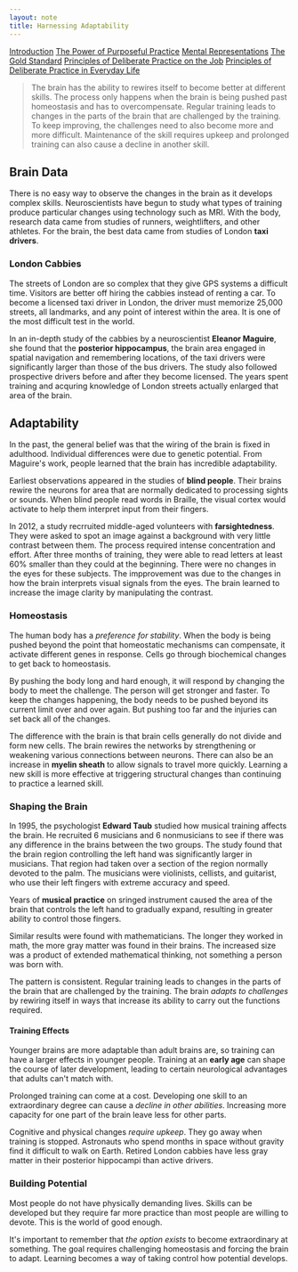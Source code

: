 ```yaml
---
layout: note
title: Harnessing Adaptability
---
```


[Introduction](0-introduction.html)
[The Power of Purposeful Practice](1-the-power-of-purposeful-practice.html)
[Mental Representations](3-mental-representations.html)
[The Gold Standard](4-the-gold-standard.html)
[Principles of Deliberate Practice on the Job](5-principles-of-deliberate-practice-on-the-job.html)
[Principles of Deliberate Practice in Everyday Life](6-principles-of-deliberate-practice-in-everyday-life.html)

> The brain has the ability to rewires itself to become better at different skills. The process only happens when the brain is being pushed past homeostasis and has to overcompensate. Regular training leads to changes in the parts of the brain that are challenged by the training. To keep improving, the challenges need to also become more and more difficult. Maintenance of the skill requires upkeep and prolonged training can also cause a decline in another skill.

## Brain Data

There is no easy way to observe the changes in the brain as it develops complex skills. Neuroscientists have begun to study what types of training produce particular changes using technology such as MRI. With the body, research data came from studies of runners, weightlifters, and other athletes. For the brain, the best data came from studies of London **taxi drivers**.

### London Cabbies

The streets of London are so complex that they give GPS systems a difficult time. Visitors are better off hiring the cabbies instead of renting a car. To become a licensed taxi driver in London, the driver must memorize 25,000 streets, all landmarks, and any point of interest within the area. It is one of the most difficult test in the world.

In an in-depth study of the cabbies by a neuroscientist **Eleanor Maguire**, she found that the **posterior hippocampus**, the brain area engaged in spatial navigation and remembering locations, of the taxi drivers were significantly larger than those of the bus drivers. The study also followed prospective drivers before and after they become licensed. The years spent training and acquring knowledge of London streets actually enlarged that area of the brain.

## Adaptability

In the past, the general belief was that the wiring of the brain is fixed in adulthood. Individual differences were due to genetic potential. From Maguire's work, people learned that the brain has incredible adaptability.

Earliest observations appeared in the studies of **blind people**. Their brains rewire the neurons for area that are normally dedicated to processing sights or sounds. When blind people read words in Braille, the visual cortex would activate to help them interpret input from their fingers.

In 2012, a study recrruited middle-aged volunteers with **farsightedness**. They were asked to spot an image against a background with very little contrast between them. The process required intense concentration and effort. After three months of training, they were able to read letters at least 60% smaller than they could at the beginning. There were no changes in the eyes for these subjects. The impprovement was due to the changes in how the brain interprets visual signals from the eyes. The brain learned to increase the image clarity by manipulating the contrast.

### Homeostasis

The human body has a *preference for stability*. When the body is being pushed beyond the point that homeostatic mechanisms can compensate, it activate different genes in response. Cells go through biochemical changes to get back to homeostasis.

By pushing the body long and hard enough, it will respond by changing the body to meet the challenge. The person will get stronger and faster. To keep the changes happening, the body needs to be pushed beyond its current limit over and over again. But pushing too far and the injuries can set back all of the changes.

The difference with the brain is that brain cells generally do not divide and form new cells. The brain rewires the networks by strengthening or weakening various connections between neurons. There can also be an increase in **myelin sheath** to allow signals to travel more quickly. Learning a new skill is more effective at triggering structural changes than continuing to practice a learned skill.

### Shaping the Brain

In 1995, the psychologist **Edward Taub** studied how musical training affects the brain. He recruited 6 musicians and 6 nonmusicians to see if there was any difference in the brains between the two groups. The study found that the brain region controlling the left hand was significantly larger in musicians. That region had taken over a section of the region normally devoted to the palm. The musicians were violinists, cellists, and guitarist, who use their left fingers with extreme accuracy and speed.

Years of **musical practice** on sringed instrument caused the area of the brain that controls the left hand to gradually expand, resulting in greater ability to control those fingers.

Similar results were found with mathematicians. The longer they worked in math, the more gray matter was found in their brains. The increased size was a product of extended mathematical thinking, not something a person was born with.

The pattern is consistent. Regular training leads to changes in the parts of the brain that are challenged by the training. The brain *adapts to challenges* by rewiring itself in ways that increase its ability to carry out the functions required. 

#### Training Effects

Younger brains are more adaptable than adult brains are, so training can have a larger effects in younger people. Training at an **early age** can shape the course of later development, leading to certain neurological advantages that adults can't match with.

Prolonged training can come at a cost. Developing one skill to an extraordinary degree can cause a *decline in other abilities*. Increasing more capacity for one part of the brain leave less for other parts.

Cognitive and physical changes *require upkeep*. They go away when training is stopped. Astronauts who spend months in space without gravity find it difficult to walk on Earth. Retired London cabbies have less gray matter in their posterior hippocampi than active drivers.

### Building Potential

Most people do not have physically demanding lives. Skills can be developed but they require far more practice than most people are willing to devote. This is the world of good enough.

It's important to remember that *the option exists* to become extraordinary at something. The goal requires challenging homeostasis and forcing the brain to adapt. Learning becomes a way of taking control how potential develops. 